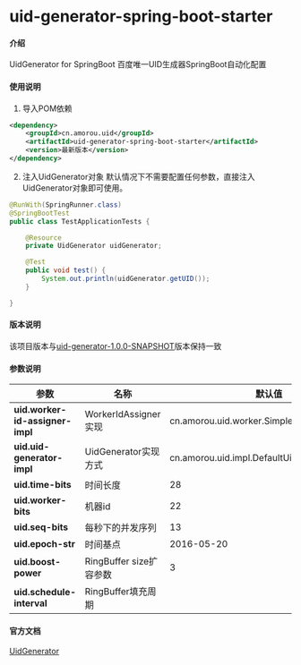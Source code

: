 # uid-generator-spring-boot-starter

#### 介绍
UidGenerator for SpringBoot 百度唯一UID生成器SpringBoot自动化配置

#### 使用说明

1. 导入POM依赖
``` xml
<dependency>
    <groupId>cn.amorou.uid</groupId>
    <artifactId>uid-generator-spring-boot-starter</artifactId>
    <version>最新版本</version>
</dependency>
```

2. 注入UidGenerator对象
默认情况下不需要配置任何参数，直接注入UidGenerator对象即可使用。

``` java
@RunWith(SpringRunner.class)
@SpringBootTest
public class TestApplicationTests {

    @Resource
    private UidGenerator uidGenerator;

    @Test
    public void test() {
        System.out.println(uidGenerator.getUID());
    }

}
```


#### 版本说明

该项目版本与[uid-generator-1.0.0-SNAPSHOT](https://github.com/baidu/uid-generator)版本保持一致

#### 参数说明

|参数|名称|默认值|备注|
|---|---|---|---|
|**uid.worker-id-assigner-impl**|WorkerIdAssigner实现|cn.amorou.uid.worker.SimpleWorkerIdAssigner|可选[cn.amorou.uid.worker.DisposableWorkerIdAssigner(基于数据库),cn.amorou.uid.worker.SimpleWorkerIdAssigner(不基于数据库)]|
|**uid.uid-generator-impl**|UidGenerator实现方式|cn.amorou.uid.impl.DefaultUidGenerator|可选[cn.amorou.uid.impl.DefaultUidGenerator,cn.amorou.uid.impl.CachedUidGenerator]|
|**uid.time-bits**|时间长度|28|可使用时长为以时间基点epochStr为起点，timeBits为增量的时间长度|
|**uid.worker-bits**|机器id|22|最多可支持约2^n次机器启动|
|**uid.seq-bits**|每秒下的并发序列|13|该值越大，每秒支持的并发生成的序列越大|
|**uid.epoch-str**|时间基点|2016-05-20|格式：yyyy-MM-dd，这个值会转换成毫秒的时间戳，用于时间长度起始|
|**uid.boost-power**|RingBuffer size扩容参数|3|可提高UID生成的吞吐量，过高会造成栈溢出|
|**uid.schedule-interval**|RingBuffer填充周期||另外一种RingBuffer填充时机, 在Schedule线程中, 周期性检查填充。一般不使用这个属性，除非使用ID的频次固定。|

#### 官方文档

[UidGenerator](https://github.com/baidu/uid-generator)